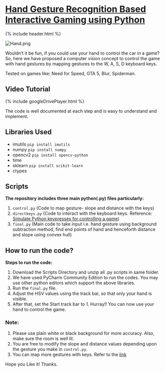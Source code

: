 # [Hand Gesture Recognition Based Interactive Gaming using Python](https://karantrehan3.github.io/Hand-Gesture-Recognition-Based-Interactive-Gaming/)

{% include header.html %}

![Hand.png](https://repository-images.githubusercontent.com/320211558/8e815900-6cc9-11eb-8fe5-684a95443875?raw=true)

Wouldn’t it be fun, if you could use your hand to control the car in a game? So, here we have proposed a computer vision concept to control the game with hand gestures by mapping gestures to the W, A, S, D keyboard keys.

Tested on games like: Need for Speed, GTA 5, Blur, Spiderman.

## Video Tutorial

{% include googleDrivePlayer.html %}

The code is well documented at each step and is easy to understand and implement.

## Libraries Used

- imutils `pip install imutils`
- numpy `pip install numpy`
- opencv2 `pip install opencv-python`
- time
- sklearn `pip install scikit-learn`
- ctypes

## Scripts

**The repository includes three main python(.py) files particularly:**

1. `control.py` (Code to map gesture- slope and distance with the keys)
2. `directkeys.py` (Code to interact with the keyboard keys. Reference: [Simulate Python keypresses for controlling a game](https://stackoverflow.com/questions/14489013/simulate-python-keypresses-for-controlling-a-game%20#%20))
3. `final.py` (Main code to take input i.e. hand gesture using background subtraction method, find end points of hand and henceforth distance and slope using convex hull)

## How to run the code?

**Steps to run the code:**

1. Download the Scripts Directory and unzip all .py scripts in same folder.
2. We have used PyCharm Community Edition to run the codes. You may use other python editors which support the above libraries.
3. Run the `final.py` file.
4. Adjust the HSV values using the track bar, so that only your hand is visible.
5. After that, set the Start track bar to 1.
   Hurray!! You can now use your hand to control the game.

### Note:

1. Please use plain white or black background for more accuracy. Also, make sure the room is well lit.
2. You are free to modify the slope and distance values depending upon the gesture you make in `control.py`.
3. You can map more gestures with keys. Refer to the [link](https://gist.github.com/dretax/fe37b8baf55bc30e9d63)

Hope you Like it! Thanks.
